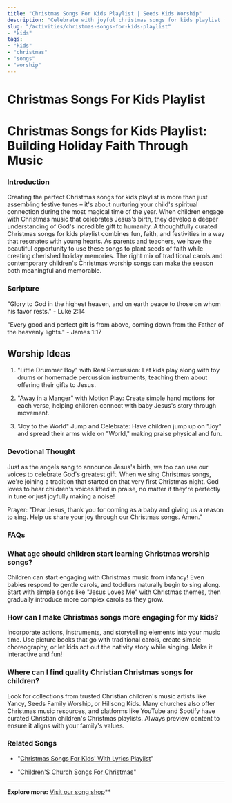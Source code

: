 ```yaml
---
title: "Christmas Songs For Kids Playlist | Seeds Kids Worship"
description: "Celebrate with joyful christmas songs for kids playlist featuring biblical Christmas themes. Holiday worship music for children and families."
slug: "/activities/christmas-songs-for-kids-playlist"
- "kids"
tags:
- "kids"
- "christmas"
- "songs"
- "worship"
---
```


# Christmas Songs For Kids Playlist

# Christmas Songs for Kids Playlist: Building Holiday Faith Through Music

### Introduction
Creating the perfect Christmas songs for kids playlist is more than just assembling festive tunes – it's about nurturing your child's spiritual connection during the most magical time of the year. When children engage with Christmas music that celebrates Jesus's birth, they develop a deeper understanding of God's incredible gift to humanity. A thoughtfully curated Christmas songs for kids playlist combines fun, faith, and festivities in a way that resonates with young hearts. As parents and teachers, we have the beautiful opportunity to use these songs to plant seeds of faith while creating cherished holiday memories. The right mix of traditional carols and contemporary children's Christmas worship songs can make the season both meaningful and memorable.

### Scripture
"Glory to God in the highest heaven, and on earth peace to those on whom his favor rests." - Luke 2:14

"Every good and perfect gift is from above, coming down from the Father of the heavenly lights." - James 1:17

## Worship Ideas
1. "Little Drummer Boy" with Real Percussion: Let kids play along with toy drums or homemade percussion instruments, teaching them about offering their gifts to Jesus.

2. "Away in a Manger" with Motion Play: Create simple hand motions for each verse, helping children connect with baby Jesus's story through movement.

3. "Joy to the World" Jump and Celebrate: Have children jump up on "Joy" and spread their arms wide on "World," making praise physical and fun.

### Devotional Thought
Just as the angels sang to announce Jesus's birth, we too can use our voices to celebrate God's greatest gift. When we sing Christmas songs, we're joining a tradition that started on that very first Christmas night. God loves to hear children's voices lifted in praise, no matter if they're perfectly in tune or just joyfully making a noise!

Prayer: "Dear Jesus, thank you for coming as a baby and giving us a reason to sing. Help us share your joy through our Christmas songs. Amen."

### FAQs

### What age should children start learning Christmas worship songs?
Children can start engaging with Christmas music from infancy! Even babies respond to gentle carols, and toddlers naturally begin to sing along. Start with simple songs like "Jesus Loves Me" with Christmas themes, then gradually introduce more complex carols as they grow.

### How can I make Christmas songs more engaging for my kids?
Incorporate actions, instruments, and storytelling elements into your music time. Use picture books that go with traditional carols, create simple choreography, or let kids act out the nativity story while singing. Make it interactive and fun!

### Where can I find quality Christian Christmas songs for children?
Look for collections from trusted Christian children's music artists like Yancy, Seeds Family Worship, or Hillsong Kids. Many churches also offer Christmas music resources, and platforms like YouTube and Spotify have curated Christian children's Christmas playlists. Always preview content to ensure it aligns with your family's values.

### Related Songs

- "[Christmas Songs For Kids' With Lyrics Playlist](/activities/christmas-songs-for-kids-with-lyrics-playlist/)"

- "[Children'S Church Songs For Christmas](/activities/children-s-church-songs-for-christmas/)"

---

**Explore more:** [Visit our song shop](https://seedskidsworship.com/shop)**

<!-- Schema Markup -->
<script type="application/ld+json">
{
  "@context": "https://schema.org",
  "@type": "MusicRecording",
  "name": "Christmas Songs For Kids Playlist",
  "byArtist": {
    "@type": "MusicGroup",
    "name": "Seeds Kids Worship"
  },
  "isFamilyFriendly": true,
  "url": "https://seedskidsworship.com/activities/christmas-songs-for-kids-playlist/"
}
</script>